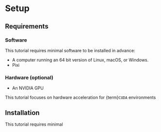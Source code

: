 # Setup

## Requirements

### Software

This tutorial requires minimal software to be installed in advance:

* A computer running an 64 bit version of Linux, macOS, or Windows.
* Pixi

### Hardware (optional)

* An NVIDIA GPU

This tutorial focuses on hardware acceleration for {term}`CUDA` environments

## Installation

This tutorial requires minimal
